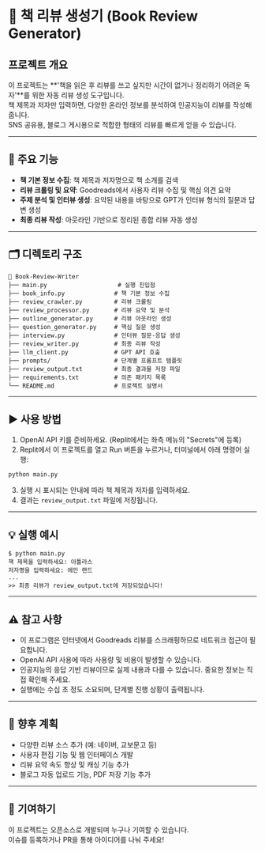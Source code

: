 # 📘 책 리뷰 생성기 (Book Review Generator)

## 프로젝트 개요

이 프로젝트는 **'책을 읽은 후 리뷰를 쓰고 싶지만 시간이 없거나 정리하기 어려운 독자'**를 위한 자동 리뷰 생성 도구입니다.  
책 제목과 저자만 입력하면, 다양한 온라인 정보를 분석하여 인공지능이 리뷰를 작성해줍니다.  
SNS 공유용, 블로그 게시용으로 적합한 형태의 리뷰를 빠르게 얻을 수 있습니다.

---

## 🔧 주요 기능

- **책 기본 정보 수집**: 책 제목과 저자명으로 책 소개를 검색
- **리뷰 크롤링 및 요약**: Goodreads에서 사용자 리뷰 수집 및 핵심 의견 요약
- **주제 분석 및 인터뷰 생성**: 요약된 내용을 바탕으로 GPT가 인터뷰 형식의 질문과 답변 생성
- **최종 리뷰 작성**: 아웃라인 기반으로 정리된 종합 리뷰 자동 생성

---

## 🗂️ 디렉토리 구조

```
📁 Book-Review-Writer
├── main.py                    # 실행 진입점
├── book_info.py              # 책 기본 정보 수집
├── review_crawler.py         # 리뷰 크롤링
├── review_processor.py       # 리뷰 요약 및 분석
├── outline_generator.py      # 리뷰 아웃라인 생성
├── question_generator.py     # 핵심 질문 생성
├── interview.py              # 인터뷰 질문-응답 생성
├── review_writer.py          # 최종 리뷰 작성
├── llm_client.py             # GPT API 호출
├── prompts/                  # 단계별 프롬프트 템플릿
├── review_output.txt         # 최종 결과물 저장 파일
├── requirements.txt          # 의존 패키지 목록
└── README.md                 # 프로젝트 설명서
```

---

## ▶ 사용 방법

1. OpenAI API 키를 준비하세요. (Replit에서는 좌측 메뉴의 "Secrets"에 등록)
2. Replit에서 이 프로젝트를 열고 Run 버튼을 누르거나, 터미널에서 아래 명령어 실행:

```
python main.py
```

3. 실행 시 표시되는 안내에 따라 책 제목과 저자를 입력하세요.
4. 결과는 `review_output.txt` 파일에 저장됩니다.

---

## 💡 실행 예시

```
$ python main.py
책 제목을 입력하세요: 아틀라스
저자명을 입력하세요: 에인 랜드
...
>> 최종 리뷰가 review_output.txt에 저장되었습니다!
```

---

## ⚠️ 참고 사항

- 이 프로그램은 인터넷에서 Goodreads 리뷰를 스크래핑하므로 네트워크 접근이 필요합니다.
- OpenAI API 사용에 따라 사용량 및 비용이 발생할 수 있습니다.
- 인공지능의 응답 기반 리뷰이므로 실제 내용과 다를 수 있습니다. 중요한 정보는 직접 확인해 주세요.
- 실행에는 수십 초 정도 소요되며, 단계별 진행 상황이 출력됩니다.

---

## 🔭 향후 계획

- 다양한 리뷰 소스 추가 (예: 네이버, 교보문고 등)
- 사용자 편집 기능 및 웹 인터페이스 개발
- 리뷰 요약 속도 향상 및 캐싱 기능 추가
- 블로그 자동 업로드 기능, PDF 저장 기능 추가

---

## 🤝 기여하기

이 프로젝트는 오픈소스로 개발되며 누구나 기여할 수 있습니다.  
이슈를 등록하거나 PR을 통해 아이디어를 나눠 주세요!
